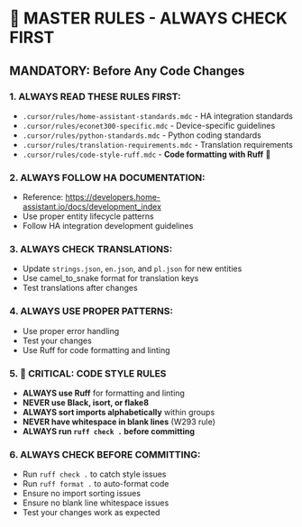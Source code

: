 # 🚨 MASTER RULES - ALWAYS CHECK FIRST

## MANDATORY: Before Any Code Changes

### 1. ALWAYS READ THESE RULES FIRST:
- `.cursor/rules/home-assistant-standards.mdc` - HA integration standards
- `.cursor/rules/econet300-specific.mdc` - Device-specific guidelines
- `.cursor/rules/python-standards.mdc` - Python coding standards
- `.cursor/rules/translation-requirements.mdc` - Translation requirements
- `.cursor/rules/code-style-ruff.mdc` - **Code formatting with Ruff** 🚨

### 2. ALWAYS FOLLOW HA DOCUMENTATION:
- Reference: https://developers.home-assistant.io/docs/development_index
- Use proper entity lifecycle patterns
- Follow HA integration development guidelines

### 3. ALWAYS CHECK TRANSLATIONS:
- Update `strings.json`, `en.json`, and `pl.json` for new entities
- Use camel_to_snake format for translation keys
- Test translations after changes

### 4. ALWAYS USE PROPER PATTERNS:
- Use proper error handling
- Test your changes
- Use Ruff for code formatting and linting

### 5. 🚨 CRITICAL: CODE STYLE RULES
- **ALWAYS use Ruff** for formatting and linting
- **NEVER use Black, isort, or flake8**
- **ALWAYS sort imports alphabetically** within groups
- **NEVER have whitespace in blank lines** (W293 rule)
- **ALWAYS run `ruff check .` before committing**

### 6. ALWAYS CHECK BEFORE COMMITTING:
- Run `ruff check .` to catch style issues
- Run `ruff format .` to auto-format code
- Ensure no import sorting issues
- Ensure no blank line whitespace issues
- Test your changes work as expected
